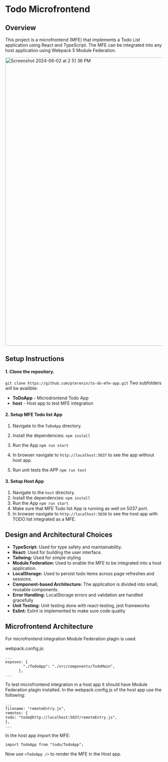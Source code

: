 # Todo Microfrontend

## Overview

This project is a microfrontend (MFE) that implements a Todo List application using React and TypeScript. The MFE can be integrated into any host application using Webpack 5 Module Federation.

<img width="921" alt="Screenshot 2024-06-02 at 2 51 36 PM" src="https://github.com/pterenin/to-do-mfe-app/assets/17990616/c6e9c60d-80c4-4336-8b6a-4b892f55b4c6">

## Setup Instructions

#### 1. Clone the repository. 
`git clone https://github.com/pterenin/to-do-mfe-app.git`
Two subfolders will be availible:
- **ToDoApp** - Microdrontend Todo App
- **host** - Host app to test MFE integration
   
#### 2. Setup MFE Todo list App

1. Navigate to the `ToDoApp` directory.
2. Install the dependencies:
   `npm install`
3. Run the App
   `npm run start`
4. In browser navigate to `http://localhost:5037` to see the app without host app.

5. Run unit tests the APP
   `npm run test`


#### 3. Setup Host App

1. Navigate to the `host` directory.
2. Install the dependencies:
   `npm install`
3. Run the App
   `npm run start`
4. Make sure that MFE Todo list App is running as well on 5037 port.
5. In browser navigate to `http://localhost:5038` to see the host app with TODO list integrated as a MFE.


## Design and Architectural Choices

- **TypeScript:** Used for type safety and maintainability.
- **React:** Used for building the user interface.
- **Tailwing:** Used for simple styling
- **Module Federation:** Used to enable the MFE to be integrated into a host application.
- **LocalStorage:** Used to persist todo items across page refreshes and sessions.
- **Component-based Architecture:** The application is divided into small, reusable components.
- **Error Handling:** LocalStorage errors and validation are handled gracefully
- **Unit Testing:** Unit testing done with react-testing, jest frameworks
- **Eslint:** Eslint is implemented to make sure code quality

## Microfrontend Architecture

For microfrontend integration Module Federation plagin is used.

webpack.config.js:

```
...
exposes: {
        "./TodoApp": "./src/components/TodoMain",
      },
...
```

To test microfrontend integration in a host app it should have Module Federation plagin installed.
In the webpack.config.js of the host app use the following:

```
...
filename: "remoteEntry.js",
remotes: {
todo: "todo@http://localhost:5037/remoteEntry.js",
},
...
```
In the host app import the MFE:

```
import TodoApp from "todo/TodoApp";
```
Now use `<TodoApp />` to render the MFE in the Host app.



